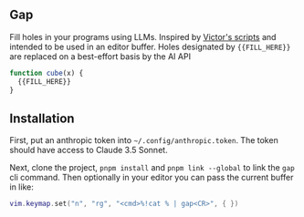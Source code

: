 
## Gap

Fill holes in your programs using LLMs. Inspired by [Victor's scripts](https://github.com/VictorTaelin/AI-scripts) and intended to be used in an editor buffer. Holes designated by `{{FILL_HERE}}` are replaced on a best-effort basis by the AI API

```javascript
function cube(x) {
  {{FILL_HERE}}
}
```

## Installation

First, put an anthropic token into `~/.config/anthropic.token`. The token should have access to Claude 3.5 Sonnet.

Next, clone the project, `pnpm install` and `pnpm link --global` to link the `gap` cli command. Then optionally in your editor you can pass the current buffer in like:

```lua
vim.keymap.set("n", "rg", "<cmd>%!cat % | gap<CR>", { })
```
